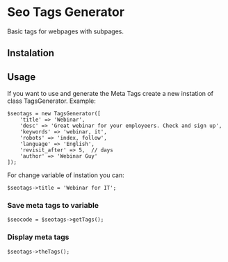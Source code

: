 # Seo Tags Generator

Basic tags for webpages with subpages.

## Instalation

## Usage

If you want to use and generate the Meta Tags create a new instation of class TagsGenerator. Example:

```
$seotags = new TagsGenerator([
    'title' => 'Webinar',
    'desc' => 'Great webinar for your employeers. Check and sign up',
    'keywords' => 'webinar, it',
    'robots' => 'index, follow',
    'language' => 'English',
    'revisit_after' => 5,  // days
    'author' => 'Webinar Guy'
]);
```

For change variable of instation you can:

`$seotags->title = 'Webinar for IT';`

### Save meta tags to variable

`$seocode = $seotags->getTags();`

### Display meta tags

`$seotags->theTags();`
